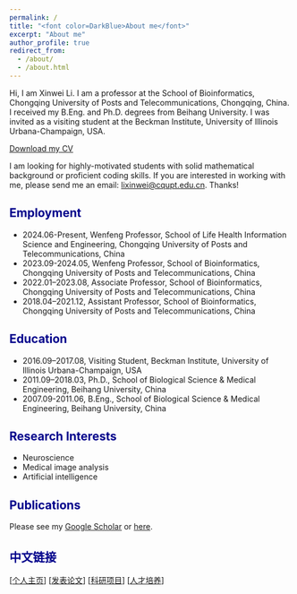 ```yaml
---
permalink: /
title: "<font color=DarkBlue>About me</font>"
excerpt: "About me"
author_profile: true
redirect_from: 
  - /about/
  - /about.html
---
```


Hi, I am Xinwei Li. I am a professor at the School of Bioinformatics, Chongqing University of Posts and Telecommunications, Chongqing, China. I received my B.Eng. and Ph.D. degrees from Beihang University. I was invited as a visiting student at the Beckman Institute, University of Illinois Urbana-Champaign, USA.

<font color=Red><a href="https://github.com/lixw777/lixw777.github.io/blob/master/assets/cv_lixw.pdf" target="_blank">Download my CV</a></font>

I am looking for highly-motivated students with solid mathematical background or proficient coding skills. If you are interested in working with me, please send me an email: lixinwei@cqupt.edu.cn. Thanks!

## <font color=DarkBlue>Employment</font>

- 2024.06-Present, Wenfeng Professor, School of Life Health Information Science and Engineering, Chongqing University of Posts and
  Telecommunications, China
- 2023.09-2024.05, Wenfeng Professor, School of Bioinformatics, Chongqing University of Posts and
  Telecommunications, China
- 2022.01–2023.08, Associate Professor, School of Bioinformatics, Chongqing University of Posts and
  Telecommunications, China
- 2018.04–2021.12, Assistant Professor, School of Bioinformatics, Chongqing University of Posts and
  Telecommunications, China

## <font color=DarkBlue>Education</font>

- 2016.09–2017.08, Visiting Student, Beckman Institute, University of Illinois Urbana-Champaign, USA
- 2011.09–2018.03, Ph.D., School of Biological Science & Medical Engineering, Beihang University, China
- 2007.09-2011.06, B.Eng., School of Biological Science & Medical Engineering, Beihang University, China

## <font color=DarkBlue>Research Interests</font>

- Neuroscience
- Medical image analysis
- Artificial intelligence

## <font color=DarkBlue>Publications</font>

Please see my [Google Scholar](https://scholar.google.com/citations?user=7jU0LXoAAAAJ) or [here](https://lixw777.github.io/publications/).

## <font color=DarkBlue>中文链接</font>
[[个人主页](https://lixw777.github.io/homepage/)] [[发表论文](https://lixw777.github.io/publications/)] [[科研项目](https://lixw777.github.io/projects/)] [[人才培养](https://lixw777.github.io/supervision/)] 
